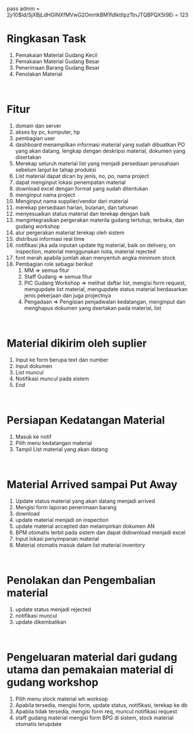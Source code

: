 pass admin = $2y$10$Id/SjXBjLdHGINXfMVwG2OmrtkBM1fdIktIIpzTtnJTQBPQX5t9Ei = 123

# Ringkasan Task
1. Pemakaian Material Gudang Kecil
2. Pemakaian Material Gudang Besar
3. Penerimaan Barang Gudang Besar
4. Penolakan Material

<br />

# Fitur
1. domain dan server
2. akses by pc, komputer, hp
3. pembagian user
4. dashboard menampilkan informasi material yang sudah dibuatkan PO yang akan datang, lengkap dengan deskripsi material, dokumen yang disertakan
5. Merekap seluruh material list yang menjadi persediaan perusahaan sebelum lanjut ke tahap produksi
6. List material dapat dicari by jenis, no, po, nama project
7. dapat menginput lokasi penempatan material
8. download excel dengan format yang sudah ditentukan
9. menginput nama project 
10. Menginput nama supplier/vendor dari material
11. merekap persediaan harian, bulanan, dan tahunan
12. menyesuaikan status material dan terekap dengan baik
13. mengintegrasikan pergerakan materila gudang tertutup, terbuka, dan gudang workshop
14. alur pergerakan material terekap oleh sistem
15. distribusi informasi real time
16. notifikasi jika ada inputan update ttg material, baik on delivery, on inspection, material menggunakan nota, material rejected
17. font merah apabila jumlah akan menyentuh angka minimum stock
18. Pembagian role sebagai berikut     
    1. MM => semua fitur
	2. Staff Gudang => semua fitur
	3. PIC Gudang Workshop => melihat daftar list, mengisi form request, mengupdate list material, mengupdate status material berdasarkan jenis pekerjaan dan juga projectnya
	4. Pengadaan => Pengisian penjadwalan kedatangan, menginput dan menghapus dokumen yang dsertakan pada material, list

<br />

# Material dikirim oleh suplier
1. Input ke form berupa text dan number
2. Input dokumen
3. List muncul
4. Notifikasi muncul pada sistem
5. End

<br />

# Persiapan Kedatangan Material
1. Masuk ke notif
2. Pilih menu kedatangan material
3. Tampil List material yang akan datang

<br />

# Material Arrived sampai Put Away
1. Update status material yang akan datang menjadi arrived
2. Mengisi form laporan penerimaan barang
3. download
4. update material menjadi on inspection
5. update material accepted dan melampirkan dokumen AN
6. BPM otomatis terbit pada sistem dan dapat didownload menjadi excel
7. Input lokasi penyimpanan material
8. Material otomatis masuk dalam list material inventory

<br />

# Penolakan dan Pengembalian material
1. update status menjadi rejected
2. notifikasi muncul
3. update dikembalikan

<br />

# Pengeluaran material dari gudang utama dan pemakaian material di gudang workshop
1. Pilih menu stock material wh worksop
2. Apabila tersedia, mengisi form, update status, notifikasi, terekap ke db
3. Apabila tidak tersedia, mengisi form req, muncul notifikasi request
4. staff gudang material mengisi form BPG di sistem, stock material otomatis terupdate


	
